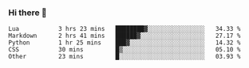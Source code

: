 ### Hi there 👋

<!--
**gustavkrist/gustavkrist** is a ✨ _special_ ✨ repository because its `README.md` (this file) appears on your GitHub profile.

Here are some ideas to get you started:

- 🔭 I’m currently working on ...
- 🌱 I’m currently learning ...
- 👯 I’m looking to collaborate on ...
- 🤔 I’m looking for help with ...
- 💬 Ask me about ...
- 📫 How to reach me: ...
- 😄 Pronouns: ...
- ⚡ Fun fact: ...
-->

<!--START_SECTION:waka-->

```text
Lua           3 hrs 23 mins   ████████▓░░░░░░░░░░░░░░░░   34.33 %
Markdown      2 hrs 41 mins   ██████▓░░░░░░░░░░░░░░░░░░   27.17 %
Python        1 hr 25 mins    ███▓░░░░░░░░░░░░░░░░░░░░░   14.32 %
CSS           30 mins         █▒░░░░░░░░░░░░░░░░░░░░░░░   05.10 %
Other         23 mins         █░░░░░░░░░░░░░░░░░░░░░░░░   03.93 %
```

<!--END_SECTION:waka-->
